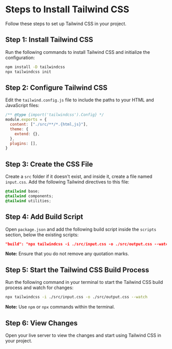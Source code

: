 # Steps to Install Tailwind CSS

Follow these steps to set up Tailwind CSS in your project.

## Step 1: Install Tailwind CSS

Run the following commands to install Tailwind CSS and initialize the configuration:

```bash
npm install -D tailwindcss
npx tailwindcss init
```

## Step 2: Configure Tailwind CSS

Edit the `tailwind.config.js` file to include the paths to your HTML and JavaScript files:

```js
/** @type {import('tailwindcss').Config} */
module.exports = {
  content: ["./src/**/*.{html,js}"],
  theme: {
    extend: {},
  },
  plugins: [],
}
```

## Step 3: Create the CSS File

Create a `src` folder if it doesn't exist, and inside it, create a file named `input.css`. Add the following Tailwind directives to this file:

```css
@tailwind base;
@tailwind components;
@tailwind utilities;
```

## Step 4: Add Build Script

Open `package.json` and add the following build script inside the `scripts` section, below the existing scripts:

```json
"build": "npx tailwindcss -i ./src/input.css -o ./src/output.css --watch"
```

**Note:** Ensure that you do not remove any quotation marks.

## Step 5: Start the Tailwind CSS Build Process

Run the following command in your terminal to start the Tailwind CSS build process and watch for changes:

```bash
npx tailwindcss -i ./src/input.css -o ./src/output.css --watch
```

**Note:** Use `npm` or `npx` commands within the terminal.

## Step 6: View Changes

Open your live server to view the changes and start using Tailwind CSS in your project.